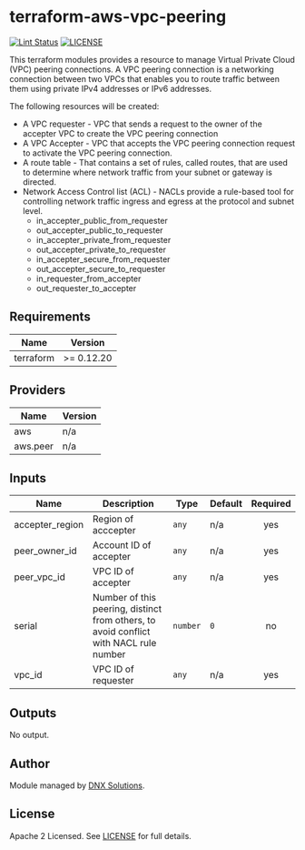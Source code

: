 # terraform-aws-vpc-peering

[![Lint Status](https://github.com/DNXLabs/terraform-aws-vpc-peering/workflows/Lint/badge.svg)](https://github.com/DNXLabs/terraform-aws-vpc-peering/actions)
[![LICENSE](https://img.shields.io/github/license/DNXLabs/terraform-aws-vpc-peering)](https://github.com/DNXLabs/terraform-aws-vpc-peering/blob/master/LICENSE)

This terraform modules provides a resource to manage Virtual Private Cloud (VPC) peering connections. A VPC peering connection is a networking connection between two VPCs that enables you to route traffic between them using private IPv4 addresses or IPv6 addresses.

The following resources will be created:

 - A VPC requester - VPC that sends a request to the owner of the accepter VPC to create the VPC peering connection
 - A VPC Accepter - VPC  that accepts the VPC peering connection request to activate the VPC peering connection.
 - A route table  - That contains a set of rules, called routes, that are used to determine where network traffic from your subnet or gateway is directed.
 - Network Access Control list (ACL) - NACLs provide a rule-based tool for controlling network traffic ingress and egress at the protocol and subnet level.
     - in_accepter_public_from_requester
     - out_accepter_public_to_requester
     - in_accepter_private_from_requester
     - out_accepter_private_to_requester
     - in_accepter_secure_from_requester
     - out_accepter_secure_to_requester
     - in_requester_from_accepter
     - out_requester_to_accepter

<!--- BEGIN_TF_DOCS --->

## Requirements

| Name | Version |
|------|---------|
| terraform | >= 0.12.20 |

## Providers

| Name | Version |
|------|---------|
| aws | n/a |
| aws.peer | n/a |

## Inputs

| Name | Description | Type | Default | Required |
|------|-------------|------|---------|:--------:|
| accepter\_region | Region of acccepter | `any` | n/a | yes |
| peer\_owner\_id | Account ID of accepter | `any` | n/a | yes |
| peer\_vpc\_id | VPC ID of accepter | `any` | n/a | yes |
| serial | Number of this peering, distinct from others, to avoid conflict with NACL rule number | `number` | `0` | no |
| vpc\_id | VPC ID of requester | `any` | n/a | yes |

## Outputs

No output.

<!--- END_TF_DOCS --->

## Author

Module managed by [DNX Solutions](https://github.com/DNXLabs).

## License

Apache 2 Licensed. See [LICENSE](https://github.com/DNXLabs/terraform-aws-vpc-peering/blob/master/LICENSE) for full details.
